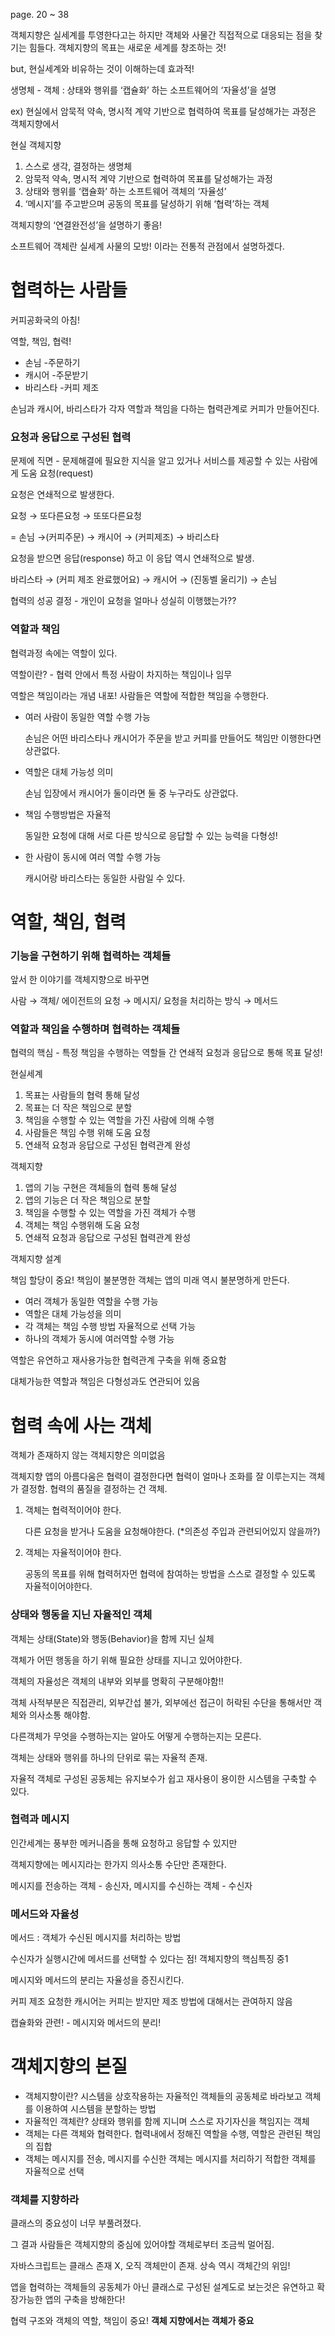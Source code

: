 page. 20 ~ 38

객체지향은 실세계를 투영한다고는 하지만 객체와 사물간 직접적으로 대응되는 점을 찾기는 힘들다. 객체지향의 목표는 새로운 세계를 창조하는 것!

but, 현실세계와 비유하는 것이 이해하는데 효과적!

생명체 - 객체 : 상태와 행위를 ‘캡슐화’ 하는 소프트웨어의 ‘자율성’을 설명

ex) 현실에서 암묵적 약속, 명시적 계약 기반으로 협력하여 목표를 달성해가는 과정은 객체지향에서

현실                                                                                 객체지향

1. 스스로 생각, 결정하는 생명체
2. 암묵적 약속, 명시적 계약 기반으로 협력하여 목표를 달성해가는 과정
1. 상태와 행위를 ‘캡슐화’ 하는 소프트웨어 객체의 ‘자율성’
2. ‘메시지’를 주고받으며 공동의 목표를 달성하기 위해 ‘협력’하는 객체

객체지향의 ‘연결완전성’을 설명하기 좋음!

소프트웨어 객체란 실세계 사물의 모방! 이라는 전통적 관점에서 설명하겠다.

# 협력하는 사람들

커피공화국의 아침!

역할, 책임, 협력!

- 손님 -주문하기
- 캐시어 -주문받기
- 바리스타 -커피 제조

손님과 캐시어, 바리스타가 각자 역할과 책임을 다하는 협력관계로 커피가 만들어진다.

### 요청과 응답으로 구성된 협력

문제에 직면 - 문제해결에 필요한 지식을 알고 있거나 서비스를 제공할 수 있는 사람에게 도움 요청(request)

요청은 연쇄적으로 발생한다.

요청 → 또다른요청 → 또또다른요청

= 손님 →(커피주문) → 캐시어 → (커피제조) → 바리스타

요청을 받으면 응답(response) 하고 이 응답 역시 연쇄적으로 발생.

바리스타 → (커피 제조 완료했어요) → 캐시어 → (진동벨 울리기) → 손님

협력의 성공 결정 - 개인이 요청을 얼마나 성실히 이행했는가??

### 역할과 책임

협력과정 속에는 역할이 있다.

역할이란? - 협력 안에서 특정 사람이 차지하는 책임이나 임무

역할은 책임이라는 개념 내포! 사람들은 역할에 적합한 책임을 수행한다.

- 여러 사람이 동일한 역할 수행 가능

  손님은 어떤 바리스타나 캐시어가 주문을 받고 커피를 만들어도 책임만 이행한다면 상관없다.

- 역할은 대체 가능성 의미

  손님 입장에서 캐시어가 둘이라면 둘 중 누구라도 상관없다.

- 책임 수행방법은 자율적

  동일한 요청에 대해 서로 다른 방식으로 응답할 수 있는 능력을 다형성!

- 한 사람이 동시에 여러 역할 수행 가능

  캐시어랑 바리스타는 동일한 사람일 수 있다.


# 역할, 책임, 협력

### 기능을 구현하기 위해 협력하는 객체들

앞서 한 이야기를 객체지향으로 바꾸면

사람 → 객체/ 에이전트의 요청 → 메시지/ 요청을 처리하는 방식 → 메서드

### 역할과 책임을 수행하며 협력하는 객체들

협력의 핵심 - 특정 책임을 수행하는 역할들 간 연쇄적 요청과 응답으로 통해 목표 달성!

현실세계

1. 목표는 사람들의 협력 통해 달성
2. 목표는 더 작은 책임으로 분할
3. 책임을 수행할 수 있는 역할을 가진 사람에 의해 수행
4. 사람들은 책임 수행 위해 도움 요청
5. 연쇄적 요청과 응답으로 구성된 협력관계 완성

객체지향

1. 앱의 기능 구현은 객체들의 협력 통해 달성
2. 앱의 기능은 더 작은 책임으로 분할
3. 책임을 수행할 수 있는 역할을 가진 객체가 수행
4. 객체는 책임 수행위해 도움 요청
5. 연쇄적 요청과 응답으로 구성된 협력관계 완성

객체지향 설계

책임 할당이 중요! 책임이 불분명한 객체는 앱의 미래 역시 불분명하게 만든다.

- 여러 객체가 동일한 역할을 수행 가능
- 역할은 대체 가능성을 의미
- 각 객체는 책임 수행 방법 자율적으로 선택 가능
- 하나의 객체가 동시에 여러역할 수행 가능

역할은 유연하고 재사용가능한 협력관계 구축을 위해 중요함

대체가능한 역할과 책임은 다형성과도 연관되어 있음

# 협력 속에 사는 객체

객체가 존재하지 않는 객체지향은 의미없음

객체지향 앱의 아름다움은 협력이 결정한다면 협력이 얼마나 조화를 잘 이루는지는 객체가 결정함. 협력의 품질을 결정하는 건 객체.

1. 객체는 협력적이어야 한다.

   다른 요청을 받거나 도움을 요청해야한다. (*의존성 주입과 관련되어있지 않을까?)

2. 객체는 자율적이어야 한다.

   공동의 목표를 위해 협력허자먼 협력에 참여하는 방법을 스스로 결정할 수 있도록 자율적이어야한다.


### 상태와 행동을 지닌 자율적인 객체

객체는 상태(State)와 행동(Behavior)을 함께 지닌 실체

객체가 어떤 행동을 하기 위해 필요한 상태를 지니고 있어야한다.

객체의 자율성은 객체의 내부와 외부를 명확히 구분해야함!!

객체 사적부분은 직접관리, 외부간섭 불가, 외부에선 접근이 허락된 수단을 통해서만 객체와 의사소통 해야함.

다른객체가 무엇을 수행하는지는 알아도 어떻게 수행하는지는 모른다.

객체는 상태와 행위를 하나의 단위로 묶는 자율적 존재.

자율적 객체로 구성된 공동체는 유지보수가 쉽고  재사용이 용이한 시스템을 구축할 수 있다.

### 협력과 메시지

인간세계는 풍부한 메커니즘을 통해 요청하고 응답할 수 있지만

객체지향에는 메시지라는 한가지 의사소통 수단만 존재한다.

메시지를 전송하는 객체 - 송신자, 메시지를 수신하는 객체 - 수신자

### 메서드와 자율성

메서드 : 객체가 수신된 메시지를 처리하는 방법

수신자가 실행시간에 메서드를 선택할 수 있다는 점! 객체지향의 핵심특징 중1

메시지와 메서드의 분리는 자율성을 증진시킨다.

커피 제조 요청한 캐시어는 커피는 받지만 제조 방법에 대해서는 관여하지 않음

캡슐화와 관련! - 메시지와 메서드의 분리!

# 객체지향의 본질

- 객체지향이란? 시스템을 상호작용하는 자율적인 객체들의 공동체로 바라보고 객체를 이용하여 시스템을 분할하는 방법
- 자율적인 객체란? 상태와 행위를 함께 지니며 스스로 자기자신을 책임지는 객체
- 객체는 다른 객체와 협력한다. 협력내에서 정해진 역할을 수행, 역할은 관련된 책임의 집합
- 객체는 메시지를 전송, 메시지를 수신한 객체는 메시지를 처리하기 적합한 객체를 자율적으로 선택

### 객체를 지향하라

클래스의 중요성이 너무 부풀려졌다.

그 결과 사람들은 객체지향의 중심에 있어야할 객체로부터 조금씩 멀어짐.

자바스크립트는 클래스 존재 X, 오직 객체만이 존재. 상속 역시 객체간의 위임!

앱을 협력하는 객체들의 공동체가 아닌 클래스로 구성된 설계도로 보는것은 유연하고 확장가능한 앱의 구축을 방해한다!

협력 구조와 객체의 역할, 책임이 중요! ****객체 지향에서는 객체가 중요****